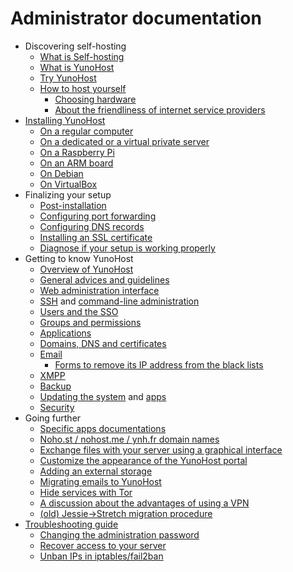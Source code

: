 # Administrator documentation

* Discovering self-hosting
    * [What is Self-hosting](/selfhosting)
    * [What is YunoHost](/whatsyunohost)
    * [Try YunoHost](/try)
    * [How to host yourself](howtohostyourself)
        * [Choosing hardware](/hardware)
        * [About the friendliness of internet service providers](/isp)
* [Installing YunoHost](/install)
    * [On a regular computer](/install_iso)
    * [On a dedicated or a virtual private server](/install_on_vps)
    * [On a Raspberry Pi](/install_on_raspberry)
    * [On an ARM board](/install_on_arm_board)
    * [On Debian](/install_on_debian)
    * [On VirtualBox](/install_on_virtualbox)
* Finalizing your setup
    * [Post-installation](/postinstall)
    * [Configuring port forwarding](/isp_box_config)
    * [Configuring DNS records](/dns_config)
    * [Installing an SSL certificate](/certificate)
    * [Diagnose if your setup is working properly](/diagnostic)
* Getting to know YunoHost
    * [Overview of YunoHost](/overview)
    * [General advices and guidelines](/guidelines)
    * [Web administration interface](/admin)
    * [SSH](/ssh) and [command-line administration](/commandline)
    * [Users and the SSO](/users)
    * [Groups and permissions](/groups_and_permissions)
    * [Applications](/apps_overview)
    * [Domains, DNS and certificates](/domains)
    * [Email](/email)
       * [Forms to remove its IP address from the black lists](/blacklist_forms)
    * [XMPP](/XMPP)
    * [Backup](/backup)
    * [Updating the system](/update) and [apps](/app_update)
    * [Security](/security)
* Going further
    * [Specific apps documentations](/appsdoc)
    * [Noho.st / nohost.me / ynh.fr domain names](/dns_nohost_me)
    * [Exchange files with your server using a graphical interface](/filezilla)
    * [Customize the appearance of the YunoHost portal](/theming)
    * [Adding an external storage](/external_storage)
    * [Migrating emails to YunoHost](/email_migration)
    * [Hide services with Tor](/torhiddenservice)
    * [A discussion about the advantages of using a VPN](/vpn_advantage)
    * [(old) Jessie->Stretch migration procedure](jessie_stretch_migration)
* [Troubleshooting guide](/troubleshooting_guide)
    * [Changing the administration password](/change_admin_password)
    * [Recover access to your server](/noaccess)
    * [Unban IPs in iptables/fail2ban](/fail2ban)

